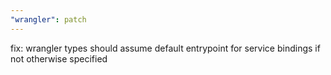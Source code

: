 ```yaml
---
"wrangler": patch
---
```


fix: wrangler types should assume default entrypoint for service bindings if not otherwise specified
